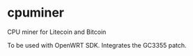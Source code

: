 # cpuminer
CPU miner for Litecoin and Bitcoin

To be used with OpenWRT SDK.
Integrates the GC3355 patch.
